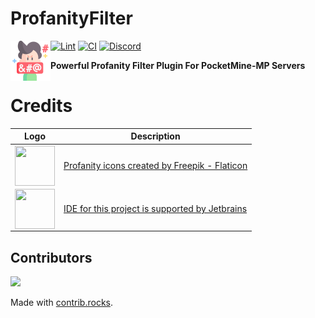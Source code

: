 # ProfanityFilter

<img src="assets/images/swearing.png" height="64" width="64" align="left"></img>

<!--
[![State](https://poggit.pmmp.io/shield.state/ProfanityFilter)](https://poggit.pmmp.io/p/ProfanityFilter)
[![API](https://poggit.pmmp.io/shield.api/ProfanityFilter)](https://poggit.pmmp.io/p/ProfanityFilter)
[![Downloads Total](https://poggit.pmmp.io/shield.dl.total/ProfanityFilter)](https://poggit.pmmp.io/p/ProfanityFilter)
[![Downloads](https://poggit.pmmp.io/shield.dl/ProfanityFilter)](https://poggit.pmmp.io/p/ProfanityFilter)
-->
[![Lint](https://poggit.pmmp.io/ci.shield/nhanaz-pm-pl/ProfanityFilter/ProfanityFilter)](https://poggit.pmmp.io/ci/nhanaz-pm-pl/ProfanityFilter/ProfanityFilter)
[![CI](https://github.com/nhanaz-pm-pl/ProfanityFilter/actions/workflows/phpstan.yml/badge.svg)](https://github.com/nhanaz-pm-pl/ProfanityFilter/actions/workflowsphpstan.yml)
[![Discord](https://img.shields.io/discord/929911970457583626.svg?label=&logo=discord&logoColor=ffffff&color=7389D8&labelColor=6A7EC2)](https://discord.gg/x4CrYtmWh)

**Powerful Profanity Filter Plugin For PocketMine-MP Servers**

# Credits

| Logo  | Description |
| ------------- | ----------- |
| <img src="https://media.flaticon.com/dist/min/img/logo/flaticon_negative.svg" height="64" width="64" align="left"> | <a href="https://www.flaticon.com/free-icons/profanity">Profanity icons created by Freepik - Flaticon</a> |
| <img src="https://resources.jetbrains.com/storage/products/company/brand/logos/PhpStorm_icon.png" height="64" width="64" align="left"> | <a href="https://jb.gg/OpenSourceSupport">IDE for this project is supported by Jetbrains</a> |

## Contributors
<a href="https://github.com/nhanaz-pm-pl/ProfanityFilter/graphs/contributors">
  <img src="https://contrib.rocks/image?repo=nhanaz-pm-pl/ProfanityFilter" />
</a>

Made with [contrib.rocks](https://contrib.rocks).
